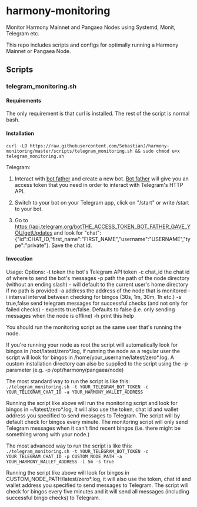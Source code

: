 # harmony-monitoring
Monitor Harmony Mainnet and Pangaea Nodes using Systemd, Monit, Telegram etc.

This repo includes scripts and configs for optimally running a Harmony Mainnet or Pangaea Node.

## Scripts

### telegram_monitoring.sh

#### Requirements
The only requirement is that curl is installed. The rest of the script is normal bash.

#### Installation

`curl -LO https://raw.githubusercontent.com/SebastianJ/harmony-monitoring/master/scripts/telegram_monitoring.sh && sudo chmod u+x telegram_monitoring.sh`

Telegram:

1. Interact with [bot father](https://telegram.me/botfather) and create a new bot. [Bot father](https://telegram.me/botfather) will give you an access token that you need in order to interact with Telegram's HTTP API.

2. Switch to your bot on your Telegram app, click on "/start" or write /start to your bot.

3. Go to https://api.telegram.org/botTHE_ACCESS_TOKEN_BOT_FATHER_GAVE_YOU/getUpdates and look for "chat":{"id":CHAT_ID,"first_name":"FIRST_NAME","username":"USERNAME","type":"private"}. Save the chat id.

#### Invocation
Usage:
Options:
   -t token       the bot's Telegram API token
   -c chat_id     the chat id of where to send the bot's messages
   -p path        the path of the node directory (without an ending slash) - will default to the current user's home directory if no path is provided
   -a address     the address of the node that is monitored
   -i interval    interval between checking for bingos (30s, 1m, 30m, 1h etc.)
   -s true,false  send telegram messages for successful checks (and not only for failed checks) - expects true/false. Defaults to false (i.e. only sending messages when the node is offline)
   -h             print this help

You should run the monitoring script as the same user that's running the node.

If you're running your node as root the script will automatically look for bingos in /root/latest/zero*.log, if running the node as a regular user the script will look for bingos in /home/your_username/latest/zero*.log. A custom installation directory can also be supplied to the script using the -p parameter (e.g. -p /opt/harmony/pangaea/node)

The most standard way to run the script is like this:
`./telegram_monitoring.sh -t YOUR_TELEGRAM_BOT_TOKEN -c YOUR_TELEGRAM_CHAT_ID -a YOUR_HARMONY_WALLET_ADDRESS`

Running the script like above will run the monitoring script and look for bingos in ~/latest/zero*.log, it will also use the token, chat id and wallet address you specified to send messages to Telegram. The script will by default check for bingos every minute. The monitoring script will only send Telegram messages when it can't find recent bingos (i.e. there might be something wrong with your node.)

The most advanced way to run the script is like this:
`./telegram_monitoring.sh -t YOUR_TELEGRAM_BOT_TOKEN -c YOUR_TELEGRAM_CHAT_ID -p CUSTOM_NODE_PATH -a YOUR_HARMONY_WALLET_ADDRESS -i 5m -s true`

Running the script like above will look for bingos in CUSTOM_NODE_PATH/latest/zero*.log, it will also use the token, chat id and wallet address you specified to send messages to Telegram. The script will check for bingos every five minutes and it will send all messages (including successful bingo checks) to Telegram.
